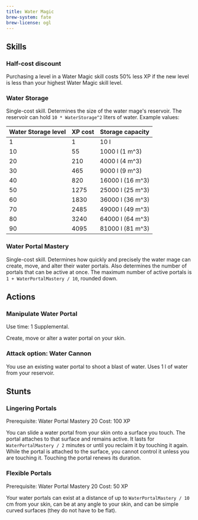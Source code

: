 ```yaml
---
title: Water Magic
brew-system: fate
brew-license: ogl
---
```


## Skills

### Half-cost discount

Purchasing a level in a Water Magic skill costs 50% less XP if the new level is
less than your highest Water Magic skill level.

### Water Storage

Single-cost skill. Determines the size of the water mage's reservoir.
The reservoir can hold `10 * WaterStorage^2` liters of water. Example values:

| Water Storage level | XP cost | Storage capacity |
|---------------------|---------|------------------|
| 1                   |       1 | 10 l |
| 10                  |      55 | 1000 l (1 m^3) |
| 20                  |     210 | 4000 l (4 m^3) |
| 30                  |     465 | 9000 l (9 m^3) |
| 40                  |     820 | 16000 l (16 m^3) |
| 50                  |    1275 | 25000 l (25 m^3) |
| 60                  |    1830 | 36000 l (36 m^3) |
| 70                  |    2485 | 49000 l (49 m^3) |
| 80                  |    3240 | 64000 l (64 m^3) |
| 90                  |    4095 | 81000 l (81 m^3) |

### Water Portal Mastery

Single-cost skill. Determines how quickly and precisely the water mage can
create, move, and alter their water portals. Also determines the number of
portals that can be active at once. The maximum number of active portals is
`1 + WaterPortalMastery / 10`, rounded down.

## Actions

### Manipulate Water Portal

Use time: 1 Supplemental.

Create, move or alter a water portal on your skin.

### Attack option: Water Cannon

You use an existing water portal to shoot a blast of water. Uses 1 l of water
from your reservoir.

## Stunts

### Lingering Portals

Prerequisite: Water Portal Mastery 20
Cost: 100 XP

You can slide a water portal from your skin onto a surface you touch.
The portal attaches to that surface and remains active. It lasts for
`WaterPortalMastery / 2` minutes or until you reclaim it by touching it again.
While the portal is attached to the surface, you cannot control it
unless you are touching it. Touching the portal renews its duration.

### Flexible Portals

Prerequisite: Water Portal Mastery 20
Cost: 50 XP

Your water portals can exist at a distance of up to `WaterPortalMastery / 10` cm
from your skin, can be at any angle to your skin, and can be simple curved surfaces
(they do not have to be flat).